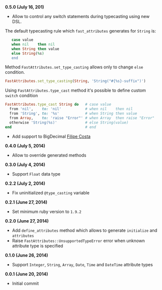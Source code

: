 **0.5.0 (July 16, 201)**
* Allow to control any switch statements during typecasting using new DSL.

The default typecasting rule which `fast_attributes` generates for `String` is:
```ruby
   case value
   when nil    then nil
   when String then value
   else String(%s)
   end
```
Method `FastAttributes.set_type_casting` allows only to change `else` condition.
```ruby
FastAttributes.set_type_casting(String, 'String("#{%s}-suffix")')
```

Using `FastAttributes.type_cast` method it's possible to define custom `switch` condition
```ruby
FastAttributes.type_cast String do   # case value
  from 'nil', 	 to: 'nil'           # when nil    then nil
  from 'String', to: '%s'            # when String then value
  from Array,    to: 'raise "Error"' # when Array  then raise "Error"
  otherwise 'String(%s)'             # else String(value)
end                                  # end
```

* Add support to BigDecimal [Filipe Costa](https://github.com/applift/fast_attributes/pull/2)

**0.4.0 (July 5, 2014)**
* Allow to override generated methods

**0.3.0 (July 4, 2014)**
* Support `Float` data type

**0.2.2 (July 2, 2014)**
* Fix uninitialized `@type_casting` variable

**0.2.1 (June 27, 2014)**
* Set minimum ruby version to `1.9.2`

**0.2.0 (June 27, 2014)**
* Add `define_attributes` method which allows to generate `initialize` and `attributes`
* Raise `FastAttributes::UnsupportedTypeError` error when unknown attribute type is specified

**0.1.0 (June 26, 2014)**
* Support `Integer`, `String`, `Array`, `Date`, `Time` and `DateTime` attribute types

**0.0.1 (June 20, 2014)**
* Initial commit
